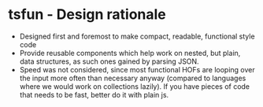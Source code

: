 # tsfun - Design rationale

* Designed first and foremost to make compact, readable, functional style code
* Provide reusable components which help work on nested, but plain, data structures,
  as such ones gained by parsing JSON.
* Speed was not considered, since most functional HOFs are looping over 
  the input more often than necessary anyway (compared to languages where we would work on collections lazily).
  If you have pieces of code that needs to be fast, better do it with plain js.